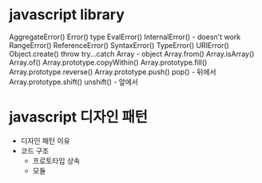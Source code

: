 # javascript library

AggregateError()
Error()
	type
	EvalError()
	InternalError() - doesn't work
	RangeError()
	ReferenceError()
	SyntaxError()
	TypeError()
	URIError()
Object.create()
throw
try...catch
Array	- object
	Array.from()
	Array.isArray()
	Array.of()
	Array.prototype.copyWithin()
	Array.prototype.fill()
	Array.prototype.reverse()
	Array.prototype.push() pop()	- 뒤에서
	Array.prototype.shift() unshift() - 앞에서

# javascript 디자인 패턴

- 디자인 패턴 이유
- 코드 구조
    - 프로토타입 상속
    - 모듈